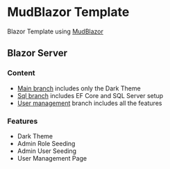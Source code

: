 # MudBlazor Template
Blazor Template using [MudBlazor](https://github.com/MudBlazor/MudBlazor/)

## Blazor Server

### Content
- [Main branch](https://github.com/TheDayIsMyEnemy/MudBlazorTemplate/tree/main) includes only the Dark Theme
- [Sql branch](https://github.com/TheDayIsMyEnemy/MudBlazorTemplate/tree/sql) includes EF Core and SQL Server setup
- [User management](https://github.com/TheDayIsMyEnemy/MudBlazorTemplate/tree/user-management) branch includes all the features

### Features
- Dark Theme
- Admin Role Seeding
- Admin User Seeding
- User Management Page
